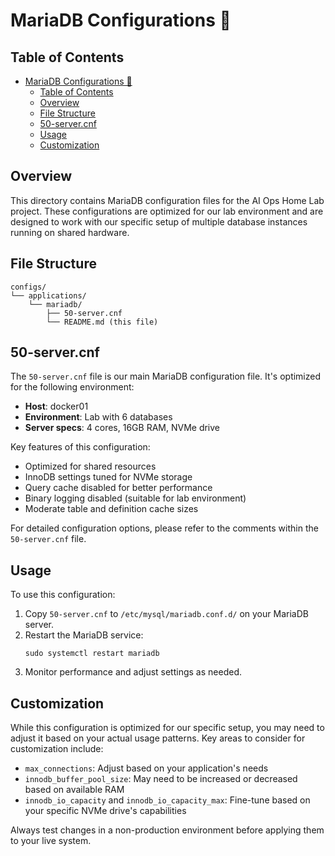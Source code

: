 # MariaDB Configurations 🐬

## Table of Contents
- [MariaDB Configurations 🐬](#mariadb-configurations-)
  - [Table of Contents](#table-of-contents)
  - [Overview](#overview)
  - [File Structure](#file-structure)
  - [50-server.cnf](#50-servercnf)
  - [Usage](#usage)
  - [Customization](#customization)

## Overview

This directory contains MariaDB configuration files for the AI Ops Home Lab project. These configurations are optimized for our lab environment and are designed to work with our specific setup of multiple database instances running on shared hardware.

## File Structure

```
configs/
└── applications/
    └── mariadb/
        ├── 50-server.cnf
        └── README.md (this file)
```

## 50-server.cnf

The `50-server.cnf` file is our main MariaDB configuration file. It's optimized for the following environment:

- **Host**: docker01
- **Environment**: Lab with 6 databases
- **Server specs**: 4 cores, 16GB RAM, NVMe drive

Key features of this configuration:

- Optimized for shared resources
- InnoDB settings tuned for NVMe storage
- Query cache disabled for better performance
- Binary logging disabled (suitable for lab environment)
- Moderate table and definition cache sizes

For detailed configuration options, please refer to the comments within the `50-server.cnf` file.

## Usage

To use this configuration:

1. Copy `50-server.cnf` to `/etc/mysql/mariadb.conf.d/` on your MariaDB server.
2. Restart the MariaDB service:
   ```
   sudo systemctl restart mariadb
   ```
3. Monitor performance and adjust settings as needed.

## Customization

While this configuration is optimized for our specific setup, you may need to adjust it based on your actual usage patterns. Key areas to consider for customization include:

- `max_connections`: Adjust based on your application's needs
- `innodb_buffer_pool_size`: May need to be increased or decreased based on available RAM
- `innodb_io_capacity` and `innodb_io_capacity_max`: Fine-tune based on your specific NVMe drive's capabilities

Always test changes in a non-production environment before applying them to your live system.

